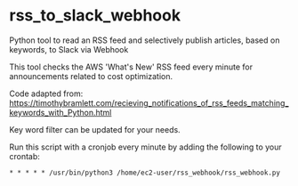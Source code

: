# rss_to_slack_webhook

Python tool to read an RSS feed and selectively publish articles, based on keywords, to Slack via Webhook

This tool checks the AWS 'What's New' RSS feed every minute for announcements related to cost optimization. 

Code adapted from: https://timothybramlett.com/recieving_notifications_of_rss_feeds_matching_keywords_with_Python.html

Key word filter can be updated for your needs. 

Run this script with a cronjob every minute by adding the following to your crontab:

```
* * * * * /usr/bin/python3 /home/ec2-user/rss_webhook/rss_webhook.py
```
